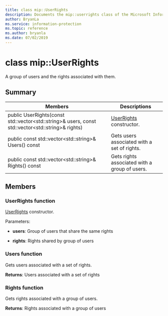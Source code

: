 ```yaml
---
title: class mip::UserRights 
description: Documents the mip::userrights class of the Microsoft Information Protection (MIP) SDK.
author: BryanLa
ms.service: information-protection
ms.topic: reference
ms.author: bryanla
ms.date: 07/02/2019
---
```


# class mip::UserRights 
A group of users and the rights associated with them.
  
## Summary
 Members                        | Descriptions                                
--------------------------------|---------------------------------------------
public UserRights(const std::vector\<std::string\>& users, const std::vector\<std::string\>& rights)  |  [UserRights](class_mip_userrights.md) constructor.
public const std::vector\<std::string\>& Users() const  |  Gets users associated with a set of rights.
public const std::vector\<std::string\>& Rights() const  |  Gets rights associated with a group of users.
  
## Members
  
### UserRights function
[UserRights](class_mip_userrights.md) constructor.

Parameters:  
* **users**: Group of users that share the same rights 


* **rights**: Rights shared by group of users


  
### Users function
Gets users associated with a set of rights.

  
**Returns**: Users associated with a set of rights
  
### Rights function
Gets rights associated with a group of users.

  
**Returns**: Rights associated with a group of users